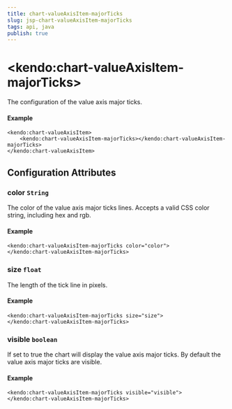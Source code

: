 ```yaml
---
title: chart-valueAxisItem-majorTicks
slug: jsp-chart-valueAxisItem-majorTicks
tags: api, java
publish: true
---
```


# \<kendo:chart-valueAxisItem-majorTicks\>

The configuration of the value axis major ticks.

#### Example
    <kendo:chart-valueAxisItem>
        <kendo:chart-valueAxisItem-majorTicks></kendo:chart-valueAxisItem-majorTicks>
    </kendo:chart-valueAxisItem>

## Configuration Attributes

### color `String`

The color of the value axis major ticks lines. Accepts a valid CSS color string, including hex and rgb.

#### Example
    <kendo:chart-valueAxisItem-majorTicks color="color">
    </kendo:chart-valueAxisItem-majorTicks>

### size `float`

The length of the tick line in pixels.

#### Example
    <kendo:chart-valueAxisItem-majorTicks size="size">
    </kendo:chart-valueAxisItem-majorTicks>

### visible `boolean`

If set to true the chart will display the value axis major ticks. By default the value axis major ticks are visible.

#### Example
    <kendo:chart-valueAxisItem-majorTicks visible="visible">
    </kendo:chart-valueAxisItem-majorTicks>

